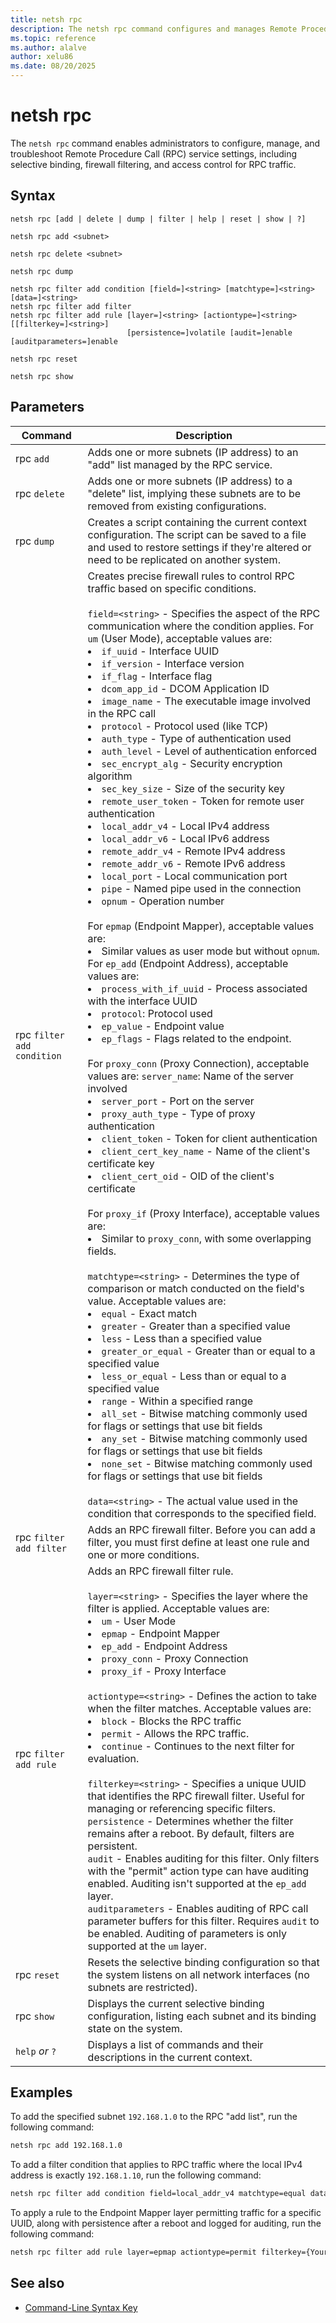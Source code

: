 ```yaml
---
title: netsh rpc
description: The netsh rpc command configures and manages Remote Procedure Call (RPC) service settings in Windows.
ms.topic: reference
ms.author: alalve
author: xelu86
ms.date: 08/20/2025
---
```


# netsh rpc

The `netsh rpc` command enables administrators to configure, manage, and troubleshoot Remote Procedure Call (RPC) service settings, including selective binding, firewall filtering, and access control for RPC traffic.

## Syntax

```
netsh rpc [add | delete | dump | filter | help | reset | show | ?]
```

```
netsh rpc add <subnet>
```

```
netsh rpc delete <subnet>
```

```
netsh rpc dump
```

```
netsh rpc filter add condition [field=]<string> [matchtype=]<string> [data=]<string>
netsh rpc filter add filter
netsh rpc filter add rule [layer=]<string> [actiontype=]<string> [[filterkey=]<string>]
                          [persistence=]volatile [audit=]enable [auditparameters=]enable
```

```
netsh rpc reset
```

```
netsh rpc show
```

## Parameters

| Command | Description |
|--|--|
| rpc `add` | Adds one or more subnets (IP address) to an "add" list managed by the RPC service. |
| rpc `delete` | Adds one or more subnets (IP address) to a "delete" list, implying these subnets are to be removed from existing configurations. |
| rpc `dump` | Creates a script containing the current context configuration. The script can be saved to a file and used to restore settings if they're altered or need to be replicated on another system. |
| rpc `filter add condition` | Creates precise firewall rules to control RPC traffic based on specific conditions. <br><br> `field=<string>` - Specifies the aspect of the RPC communication where the condition applies. For `um` (User Mode), acceptable values are: <li> `if_uuid` - Interface UUID <li> `if_version` - Interface version <li> `if_flag` - Interface flag <li> `dcom_app_id` - DCOM Application ID <li> `image_name` - The executable image involved in the RPC call <li> `protocol` - Protocol used (like TCP) <li> `auth_type` - Type of authentication used <li> `auth_level` - Level of authentication enforced <li> `sec_encrypt_alg` - Security encryption algorithm <li> `sec_key_size` - Size of the security key <li> `remote_user_token` - Token for remote user authentication <li> `local_addr_v4` - Local IPv4 address <li> `local_addr_v6` - Local IPv6 address <li> `remote_addr_v4` - Remote IPv4 address <li> `remote_addr_v6` - Remote IPv6 address <li> `local_port` - Local communication port <li> `pipe` - Named pipe used in the connection <li> `opnum` - Operation number </li><br> For `epmap` (Endpoint Mapper), acceptable values are: <li>   Similar values as user mode but without `opnum`. <br> For `ep_add` (Endpoint Address), acceptable values are: <li> `process_with_if_uuid` - Process associated with the interface UUID <li> `protocol`: Protocol used <li> `ep_value` - Endpoint value <li> `ep_flags` - Flags related to the endpoint. </li><br> For `proxy_conn` (Proxy Connection), acceptable values are: `server_name`: Name of the server involved <li> `server_port` - Port on the server <li> `proxy_auth_type` - Type of proxy authentication <li> `client_token` - Token for client authentication <li>  `client_cert_key_name` - Name of the client's certificate key <li> `client_cert_oid` - OID of the client's certificate </li><br> For `proxy_if` (Proxy Interface), acceptable values are: <li> Similar to `proxy_conn`, with some overlapping fields. <br><br> `matchtype=<string>` - Determines the type of comparison or match conducted on the field's value. Acceptable values are: <li> `equal` - Exact match <li> `greater` - Greater than a specified value <li> `less` - Less than a specified value <li> `greater_or_equal` - Greater than or equal to a specified value <li> `less_or_equal` - Less than or equal to a specified value <li> `range` - Within a specified range <li> `all_set` - Bitwise matching commonly used for flags or settings that use bit fields <li> `any_set` - Bitwise matching commonly used for flags or settings that use bit fields <li> `none_set` - Bitwise matching commonly used for flags or settings that use bit fields </li><br> `data=<string>` - The actual value used in the condition that corresponds to the specified field. |
| rpc `filter add filter` | Adds an RPC firewall filter. Before you can add a filter, you must first define at least one rule and one or more conditions. |
| rpc `filter add rule` | Adds an RPC firewall filter rule. <br><br> `layer=<string>` - Specifies the layer where the filter is applied. Acceptable values are: <li> `um` - User Mode <li> `epmap` - Endpoint Mapper <li> `ep_add` - Endpoint Address <li> `proxy_conn` - Proxy Connection <li> `proxy_if` - Proxy Interface </li><br> `actiontype=<string>` - Defines the action to take when the filter matches. Acceptable values are: <li> `block` - Blocks the RPC traffic <li> `permit` - Allows the RPC traffic. <li> `continue` - Continues to the next filter for evaluation. </li><br> `filterkey=<string>` - Specifies a unique UUID that identifies the RPC firewall filter. Useful for managing or referencing specific filters. <br> `persistence` - Determines whether the filter remains after a reboot. By default, filters are persistent. <br> `audit` - Enables auditing for this filter. Only filters with the "permit" action type can have auditing enabled. Auditing isn't supported at the `ep_add` layer. <br> `auditparameters` - Enables auditing of RPC call parameter buffers for this filter. Requires `audit` to be enabled. Auditing of parameters is only supported at the `um` layer. |
| rpc `reset` | Resets the selective binding configuration so that the system listens on all network interfaces (no subnets are restricted). |
| rpc `show` | Displays the current selective binding configuration, listing each subnet and its binding state on the system. |
| `help` *or* `?` | Displays a list of commands and their descriptions in the current context. |

## Examples

To add the specified subnet `192.168.1.0` to the RPC "add list", run the following command:

```cmd
netsh rpc add 192.168.1.0
```

To add a filter condition that applies to RPC traffic where the local IPv4 address is exactly `192.168.1.10`, run the following command:

```cmd
netsh rpc filter add condition field=local_addr_v4 matchtype=equal data=192.168.1.10
```

To apply a rule to the Endpoint Mapper layer permitting traffic for a specific UUID, along with persistence after a reboot and logged for auditing,  run the following command:

```cmd
netsh rpc filter add rule layer=epmap actiontype=permit filterkey={Your-UUID} persistence=yes audit=yes
```

## See also

- [Command-Line Syntax Key](command-line-syntax-key.md)
